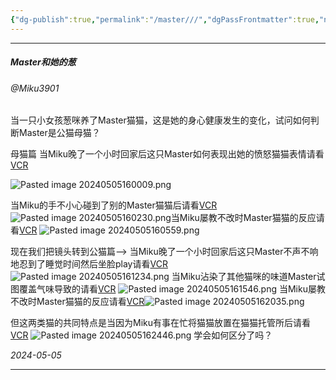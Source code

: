 ```yaml
---
{"dg-publish":true,"permalink":"/master///","dgPassFrontmatter":true,"noteIcon":""}
---
```



---

##### **Master和她的葱**
###### @Miku3901

当一只小女孩葱咪养了Master猫猫，这是她的身心健康发生的变化，试问如何判断Master是公猫母猫？

母猫篇
当Miku晚了一个小时回家后这只Master如何表现出她的愤怒猫猫表情请看[VCR](https://www.bilibili.com/video/BV1CH4y1N7Wr/?t=10)

![Pasted image 20240505160009.png](/img/user/Master%E5%A4%A7%E5%8F%91%E7%8E%B0%EF%BC%81/Pasted%20image%2020240505160009.png)

当Miku的手不小心碰到了别的Master猫猫后请看[VCR](https://www.bilibili.com/video/BV1uc411k7TB/?t=4.259277)
![Pasted image 20240505160230.png](/img/user/Master%E5%A4%A7%E5%8F%91%E7%8E%B0%EF%BC%81/Pasted%20image%2020240505160230.png)当Miku屡教不改时Master猫猫的反应请看[VCR](https://www.bilibili.com/video/BV1Je41167RG/?t=0.505113)
![Pasted image 20240505160559.png](/img/user/Master%E5%A4%A7%E5%8F%91%E7%8E%B0%EF%BC%81/Pasted%20image%2020240505160559.png)

现在我们把镜头转到公猫篇-->
当Miku晚了一个小时回家后这只Master不声不响地忍到了睡觉时间然后坐脸play请看[VCR](https://www.bilibili.com/video/BV17s4y1i7jT/?t=18)
![Pasted image 20240505161234.png](/img/user/Master%E5%A4%A7%E5%8F%91%E7%8E%B0%EF%BC%81/Pasted%20image%2020240505161234.png)
当Miku沾染了其他猫咪的味道Master试图覆盖气味导致的请看[VCR](https://www.bilibili.com/video/BV1io4y1v7yG/?t=71)
![Pasted image 20240505161546.png](/img/user/Master%E5%A4%A7%E5%8F%91%E7%8E%B0%EF%BC%81/Pasted%20image%2020240505161546.png)
当Miku屡教不改时Master猫猫的反应请看[VCR](https://www.bilibili.com/video/BV1qz4y1d7eA/?t=351)![Pasted image 20240505162035.png](/img/user/Master%E5%A4%A7%E5%8F%91%E7%8E%B0%EF%BC%81/Pasted%20image%2020240505162035.png)

但这两类猫的共同特点是当因为Miku有事在忙将猫猫放置在猫猫托管所后请看[VCR](https://www.bilibili.com/video/BV1gG4y1575A/?t=16)
![Pasted image 20240505162446.png](/img/user/Master%E5%A4%A7%E5%8F%91%E7%8E%B0%EF%BC%81/Pasted%20image%2020240505162446.png)
学会如何区分了吗？


*2024-05-05*

---
